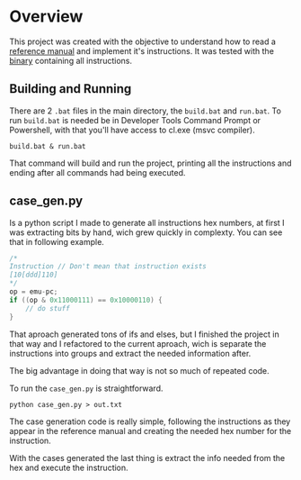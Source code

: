 # Overview

This project was created with the objective to understand how to read a [reference manual](https://altairclone.com/downloads/manuals/8080%20Programmers%20Manual.pdf)
and implement it's instructions.
It was tested with the [binary](http://www.emulator101.com/files/cpudiag.asm) containing all instructions.

## Building and Running

There are 2 `.bat` files in the main directory, the `build.bat` and `run.bat`.
To run `build.bat` is needed be in Developer Tools Command Prompt or Powershell, with that you'll have access to cl.exe (msvc compiler).

```
build.bat & run.bat
```

That command will build and run the project, printing all the instructions and ending after all commands had being executed.

## case_gen.py

Is a python script I made to generate all instructions hex numbers, at first I was extracting bits by hand, wich grew quickly in complexty.
You can see that in following example.

```C
/*
Instruction // Don't mean that instruction exists
[10[ddd]110]
*/
op = emu-pc;
if ((op & 0x11000111) == 0x10000110) {
    // do stuff
}
```

That aproach generated tons of ifs and elses, but I finished the project in that way and I refactored to the current aproach, wich is separate the instructions into groups and extract the needed information after.

The big advantage in doing that way is not so much of repeated code.

To run the `case_gen.py` is straightforward.

```
python case_gen.py > out.txt
```

The case generation code is really simple, following the instructions as they appear
in the reference manual and creating the needed hex number for the instruction.

With the cases generated the last thing is extract the info needed from the hex and
execute the instruction.


